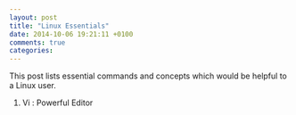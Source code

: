 ```yaml
---
layout: post
title: "Linux Essentials"
date: 2014-10-06 19:21:11 +0100
comments: true
categories: 
---
```


This post lists essential commands and concepts which would be helpful to a Linux user.

1. Vi : Powerful Editor 
<!---
{% codeblock Vi Commands%}
:q                      - quit.
:wq                     - Save and close.
:syntax on              - Turn on Syntax highlighting for C programming and other languages.
:set number             - Turn on the line numbers.
:set nonumber           - Turn off the line numbers.
:u                      - Undo one change.
dd                      - Delete current line. 
d$                      - Delete the text from where your cursor is to the end of the line.
dnd                     - Delete n lines.
yy                      - yank or copy current line.
y$, yny                 - Similar to delete lines.
p                       - paste the line in the buffer in to text after the current line.
{% endcodeblock %}

